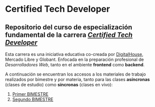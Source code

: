 # **Certified Tech Developer**

## Repositorio del curso de especialización fundamental de la carrera *[Certified Tech Developer](https://www.digitalhouse.com/productos/programacion/certified-tech-developer)*

Esta carrera es una iniciativa educativa co-creada por [DigitalHouse](https://www.digitalhouse.com/), Mercado Libre y Globant. Enfocada en la preparación profesional de *Desarrolladores Web*, tanto en el ambiente **frontend** como **backend**.

A continuación se encuentran los accesos a los materiales de trabajo realizados por bimestre y por materia, tanto para las clases **asíncronas** (clases de estudio) como **síncronas** (clases en vivo):

1. [Primer BIMESTRE](./1ER_BIM/)
2. [Segundo BIMESTRE](./2DO_BIM/)